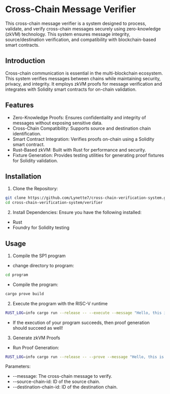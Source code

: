 # Cross-Chain Message Verifier

This cross-chain message verifier is a system designed to process, validate, and verify cross-chain messages securely using zero-knowledge (zkVM) technology. This system ensures message integrity, source/destination verification, and compatibility with blockchain-based smart contracts.

## Introduction

Cross-chain communication is essential in the multi-blockchain ecosystem. This system verifies messages between chains while maintaining security, privacy, and integrity. It employs zkVM proofs for message verification and integrates with Solidity smart contracts for on-chain validation.

## Features

- Zero-Knowledge Proofs: Ensures confidentiality and integrity of messages without exposing sensitive data.
- Cross-Chain Compatibility: Supports source and destination chain identification.
- Smart Contract Integration: Verifies proofs on-chain using a Solidity smart contract.
- Rust-Based zkVM: Built with Rust for performance and security.
- Fixture Generation: Provides testing utilities for generating proof fixtures for Solidity validation.

## Installation

1. Clone the Repository:

```bash
git clone https://github.com/Lynette7/cross-chain-verification-system.git
cd cross-chain-verification-system/verifier
```

2. Install Dependencies:
Ensure you have the following installed:

- Rust
- Foundry for Solidity testing

## Usage

1. Compile the SP1 program

- change directory to program:

``` bash
cd program
```

- Compile the program:

```bash
cargo prove build
```

2. Execute the program with the RISC-V runtime

```bash
RUST_LOG=info cargo run --release -- --execute --message "Hello, this is my first ZK application" --source-chain-id 1 --destination-chain-id 2
```

- If the execution of your program succeeds, then proof generation should succeed as well!

3. Generate zkVM Proofs

- Run Proof Generation:

```bash
RUST_LOG=info cargo run --release -- --prove --message "Hello, this is my first ZK application" --source-chain-id 1 --destination-chain-id 2
```

Parameters:

- --message: The cross-chain message to verify.
- --source-chain-id: ID of the source chain.
- --destination-chain-id: ID of the destination chain.
